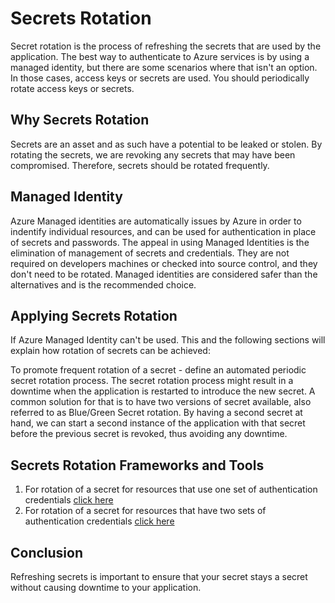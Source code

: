 # Secrets Rotation

Secret rotation is the process of refreshing the secrets that are used by the application.
The best way to authenticate to Azure services is by using a managed identity, but there are some scenarios where that isn't an option. In those cases, access keys or secrets are used. You should periodically rotate access keys or secrets.

## Why Secrets Rotation

Secrets are an asset and as such have a potential to be leaked or stolen. By rotating the secrets, we are revoking any secrets that may have been compromised. Therefore, secrets should be rotated frequently.

## Managed Identity

Azure Managed identities are automatically issues by Azure in order to indentify individual resources, and can be used for authentication in place of secrets and passwords. The appeal in using Managed Identities is the elimination of management of secrets and credentials. They are not required on developers machines or checked into source control, and they don't need to be rotated. Managed identities are considered safer than the alternatives and is the recommended choice.

## Applying Secrets Rotation

If Azure Managed Identity can't be used. This and the following sections will explain how rotation of secrets can be achieved:

To promote frequent rotation of a secret - define an automated periodic secret rotation process.
The secret rotation process might result in a downtime when the application is restarted to introduce the new secret. A common solution for that is to have two versions of secret available, also referred to as Blue/Green Secret rotation. By having a second secret at hand, we can start a second instance of the application with that secret before the previous secret is revoked, thus avoiding any downtime.

## Secrets Rotation Frameworks and Tools

1. For rotation of a secret for resources that use one set of authentication credentials [click here](https://docs.microsoft.com/en-us/azure/key-vault/secrets/tutorial-rotation)
1. For rotation of a secret for resources that have two sets of authentication credentials [click here](https://docs.microsoft.com/en-us/azure/key-vault/secrets/tutorial-rotation-dual?tabs=azure-cli)

## Conclusion

Refreshing secrets is important to ensure that your secret stays a secret without causing downtime to your application.
